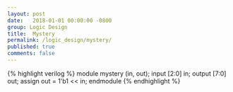 ```yaml
---
layout: post
date:   2018-01-01 00:00:00 -0800
group: Logic Design
title:  Mystery
permalink: /logic_design/mystery/
published: true
comments: false
---
```


{% highlight verilog %}
module mystery (in, out);
input [2:0] in;
output [7:0] out;
assign out = 1'b1 << in;
endmodule
{% endhighlight %}

